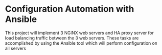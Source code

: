 # Configuration Automation with Ansible
This project will implement 3 NGINX web servers and HA proxy server for load balancing traffic between the 3 web servers. 
These tasks are accomplished by using the Ansible tool which will perform configuration on all servers 
